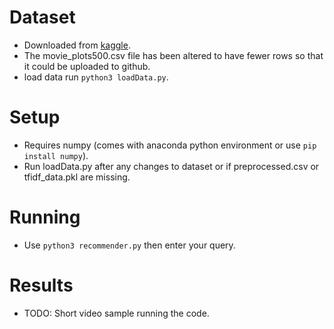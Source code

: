 # Dataset
- Downloaded from [kaggle](https://www.kaggle.com/datasets/kartikeychauhan/movie-plots).
- The movie_plots500.csv file has been altered to have fewer rows so that it could be uploaded to github.
- load data run `python3 loadData.py`.


# Setup
- Requires numpy (comes with anaconda python environment or use `pip install numpy`).
- Run loadData.py after any changes to dataset or if preprocessed.csv or tfidf_data.pkl are missing.


# Running
- Use `python3 recommender.py` then enter your query. 


# Results
- TODO: Short video sample running the code.
